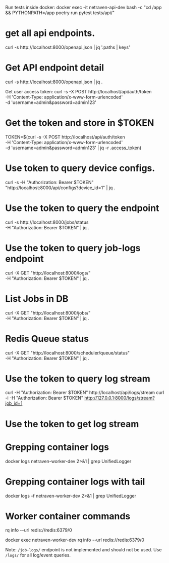 Run tests inside docker:
docker exec -it netraven-api-dev bash -c "cd /app && PYTHONPATH=/app poetry run pytest tests/api/"

# get all api endpoints.
curl -s http://localhost:8000/openapi.json | jq '.paths | keys'

# Get API endpoint detail
curl -s http://localhost:8000/openapi.json | jq .


Get user access token:
curl -s -X POST http://localhost/api/auth/token \
  -H 'Content-Type: application/x-www-form-urlencoded' \
  -d 'username=admin&password=admin123'


 # Get the token and store in $TOKEN
TOKEN=$(curl -s -X POST http://localhost/api/auth/token \
  -H 'Content-Type: application/x-www-form-urlencoded' \
  -d 'username=admin&password=admin123' | jq -r .access_token)

# Use token to query device configs.
curl -s -H "Authorization: Bearer $TOKEN" "http://localhost:8000/api/configs?device_id=1" | jq .

# Use the token to query the endpoint
curl -s http://localhost:8000/jobs/status \
  -H "Authorization: Bearer $TOKEN" | jq . 

# Use the token to query job-logs endpoint
curl -X GET "http://localhost:8000/logs/" \
  -H "Authorization: Bearer $TOKEN" | jq . 

# List Jobs in DB
  curl -X GET "http://localhost:8000/jobs/" \
    -H "Authorization: Bearer $TOKEN" | jq .

# Redis Queue status
  curl -X GET "http://localhost:8000/scheduler/queue/status" \
    -H "Authorization: Bearer $TOKEN" | jq .

# Use the token to query log stream
   curl -H "Authorization: Bearer $TOKEN" http://localhost/api/logs/stream
   curl -i -H "Authorization: Bearer $TOKEN" http://127.0.0.1:8000/logs/stream?job_id=1

# Use the token to get log stream

# Grepping container logs
docker logs netraven-worker-dev 2>&1 | grep UnifiedLogger

# Grepping container logs with tail
docker logs -f netraven-worker-dev 2>&1 | grep UnifiedLogger


# Worker container commands
rq info --url redis://redis:6379/0

docker exec netraven-worker-dev rq info --url redis://redis:6379/0

Note: `/job-logs/` endpoint is not implemented and should not be used. Use `/logs/` for all log/event queries.